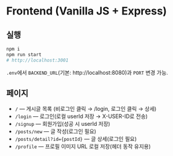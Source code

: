 # Frontend (Vanilla JS + Express)


## 실행
```bash
npm i
npm run start
# http://localhost:3001
```
`.env`에서 `BACKEND_URL`(기본: http://localhost:8080)과 `PORT` 변경 가능.

## 페이지
- `/` — 게시글 목록 (비로그인 클릭 → /login, 로그인 클릭 → 상세)
- `/login` — 로그인(로컬 userId 저장 → X-USER-ID로 전송)
- `/signup` — 회원가입(성공 시 userId 저장)
- `/posts/new` — 글 작성(로그인 필요)
- `/posts/detail?id={postId}` — 글 상세(로그인 필요)
- `/profile` — 프로필 이미지 URL 로컬 저장(헤더 동작 유지용)
